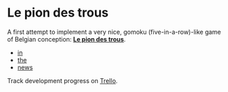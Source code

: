Le pion des trous
=================

A first attempt to implement a very nice, gomoku (five-in-a-row)-like game of Belgian conception:
**[Le pion des trous](https://www.facebook.com/people/Lepion-Destrous/100005579806865)**.

- [in](http://www.lavenir.net/cnt/DMF20131102_00383789)
- [the](http://www.dhnet.be/regions/tournai-ath-mouscron/le-pion-des-trous-un-jeu-100-tournaisien-52720447357046af569d6422)
- [news](http://www.nordeclair.be/849552/article/regions/tournai/actualite/2013-11-03/le-pion-des-trous-un-jeu-de-societe-100-tournaisien)

Track development progress on [Trello](https://trello.com/b/TnbrYPGs/le-pion-des-trous-web).
